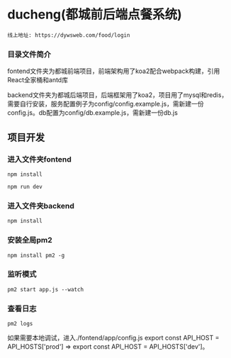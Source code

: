 # ducheng(都城前后端点餐系统)
```
线上地址: https://dywsweb.com/food/login
```
### 目录文件简介

fontend文件夹为都城前端项目，前端架构用了koa2配合webpack构建，引用React全家桶和antd库

backend文件夹为都城后端项目，后端框架用了koa2，项目用了mysql和redis，需要自行安装，服务配置例子为config/config.example.js，需新建一份config.js。db配置为config/db.example.js，需新建一份db.js

## 项目开发

### 进入文件夹fontend 
```
npm install
```
```
npm run dev
```
### 进入文件夹backend
```
npm install
```
### 安装全局pm2
```
npm install pm2 -g
```
### 监听模式
```
pm2 start app.js --watch
```

### 查看日志
```
pm2 logs 
```

如果需要本地调试，进入./fontend/app/config.js export const API_HOST = API_HOSTS['prod'] => export const API_HOST = API_HOSTS['dev']。
